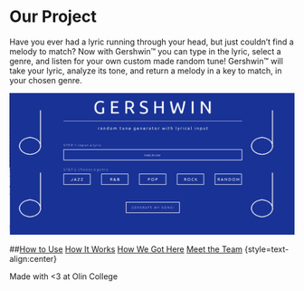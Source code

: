 # Our Project

Have you ever had a lyric running through your head, but just couldn’t find a melody to match? Now with Gershwin™ you can type in the lyric, select a genre, and listen for your own custom made random tune! Gershwin™ will take your lyric, analyze its tone, and return a melody in a key to match, in your chosen genre. 

![](gershwin.png)

##[How to Use](how_to_use.md) [How It Works](how_it_works.md) [How We Got Here](how_we_got_here.md) [Meet the Team](meet_the_team.md) {style=text-align:center}

Made with <3 at Olin College
